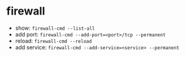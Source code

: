 # firewall

- show: `firewall-cmd --list-all`
- add port: `firewall-cmd --add-port=<port>/tcp --permanent`
- reload: `firewall-cmd --reload`
- add service: `firewall-cmd --add-service=<service> --permanent`
